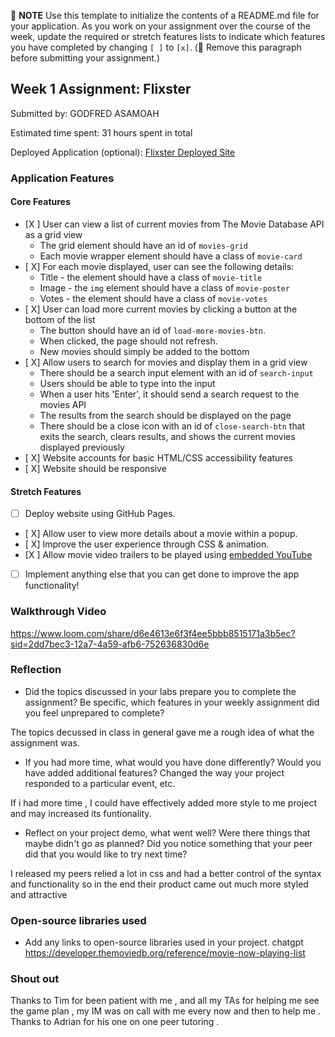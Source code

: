 📝 **NOTE** Use this template to initialize the contents of a README.md file for your application. As you work on your assignment over the course of the week, update the required or stretch features lists to indicate which features you have completed by changing `[ ]` to `[x]`. (🚫 Remove this paragraph before submitting your assignment.)

## Week 1 Assignment: Flixster

Submitted by: GODFRED ASAMOAH

Estimated time spent: 31 hours spent in total

Deployed Application (optional): [Flixster Deployed Site](ADD_LINK_HERE)

### Application Features

#### Core Features

- [X ] User can view a list of current movies from The Movie Database API as a grid view
  - The grid element should have an id of `movies-grid`
  - Each movie wrapper element should have a class of `movie-card`
- [ X] For each movie displayed, user can see the following details:
  - Title - the element should have a class of `movie-title`
  - Image - the `img` element should have a class of `movie-poster`
  - Votes - the element should have a class of `movie-votes`
- [ X] User can load more current movies by clicking a button at the bottom of the list
  - The button should have an id of `load-more-movies-btn`.
  - When clicked, the page should not refresh.
  - New movies should simply be added to the bottom
- [ X] Allow users to search for movies and display them in a grid view
  - There should be a search input element with an id of `search-input`
  - Users should be able to type into the input
  - When a user hits 'Enter', it should send a search request to the movies API
  - The results from the search should be displayed on the page
  - There should be a close icon with an id of `close-search-btn` that exits the search, clears results, and shows the current movies displayed previously
- [ X] Website accounts for basic HTML/CSS accessibility features
- [ X] Website should be responsive

#### Stretch Features

- [ ] Deploy website using GitHub Pages.
- [ X] Allow user to view more details about a movie within a popup.
- [ X] Improve the user experience through CSS & animation.
- [X ] Allow movie video trailers to be played using [embedded YouTube](https://support.google.com/youtube/answer/171780?hl=en)
- [ ] Implement anything else that you can get done to improve the app functionality!

### Walkthrough Video

https://www.loom.com/share/d6e4613e6f3f4ee5bbb8515171a3b5ec?sid=2dd7bec3-12a7-4a59-afb6-752636830d6e

### Reflection

- Did the topics discussed in your labs prepare you to complete the assignment? Be specific, which features in your weekly assignment did you feel unprepared to complete?

The topics decussed in class in general gave me a rough idea of what the assignment was.

- If you had more time, what would you have done differently? Would you have added additional features? Changed the way your project responded to a particular event, etc.
  
If i had more time , I could have effectively added more style to me project and may increased its funtionality.

- Reflect on your project demo, what went well? Were there things that maybe didn't go as planned? Did you notice something that your peer did that you would like to try next time?

I released my peers relied a lot in css and had a better control of the syntax and functionality so in the end their product came out much more styled and attractive

### Open-source libraries used

- Add any links to open-source libraries used in your project.
chatgpt
https://developer.themoviedb.org/reference/movie-now-playing-list

### Shout out

Thanks to Tim for been patient with me , and all my TAs for helping me see the game plan , my IM was on call with me every now and then to help me . Thanks to Adrian for his one on one peer tutoring . 
